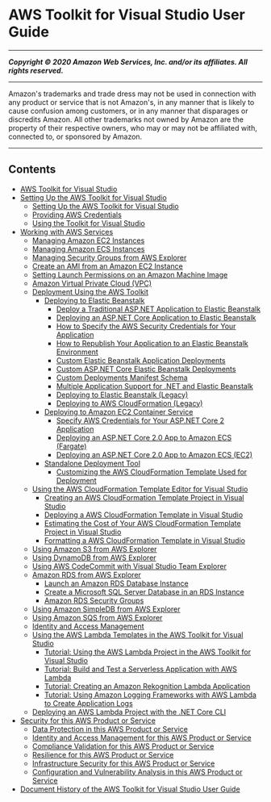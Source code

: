 # AWS Toolkit for Visual Studio User Guide

-----
*****Copyright &copy; 2020 Amazon Web Services, Inc. and/or its affiliates. All rights reserved.*****

-----
Amazon's trademarks and trade dress may not be used in 
     connection with any product or service that is not Amazon's, 
     in any manner that is likely to cause confusion among customers, 
     or in any manner that disparages or discredits Amazon. All other 
     trademarks not owned by Amazon are the property of their respective
     owners, who may or may not be affiliated with, connected to, or 
     sponsored by Amazon.

-----
## Contents
+ [AWS Toolkit for Visual Studio](welcome.md)
+ [Setting Up the AWS Toolkit for Visual Studio](getting-set-up.md)
   + [Setting Up the AWS Toolkit for Visual Studio](setup.md)
   + [Providing AWS Credentials](credentials.md)
   + [Using the Toolkit for Visual Studio](basic-use.md)
+ [Working with AWS Services](working-with-services.md)
   + [Managing Amazon EC2 Instances](tkv-ec2-ami.md)
   + [Managing Amazon ECS Instances](tkv-ecs.md)
   + [Managing Security Groups from AWS Explorer](tkv-sg-create.md)
   + [Create an AMI from an Amazon EC2 Instance](tkv-create-ami-from-instance.md)
   + [Setting Launch Permissions on an Amazon Machine Image](tkv-set-ami-launch-perms.md)
   + [Amazon Virtual Private Cloud (VPC)](vpc-tkv.md)
   + [Deployment Using the AWS Toolkit](deployment-chapt.md)
      + [Deploying to Elastic Beanstalk](deployment-beanstalk.md)
         + [Deploy a Traditional ASP.NET Application to Elastic Beanstalk](deployment-beanstalk-traditional.md)
         + [Deploying an ASP.NET Core Application to Elastic Beanstalk](deployment-beanstalk-netcore.md)
         + [How to Specify the AWS Security Credentials for Your Application](deployment-beanstalk-specify-credentials.md)
         + [How to Republish Your Application to an Elastic Beanstalk Environment](deployment-beanstalk-republish.md)
         + [Custom Elastic Beanstalk Application Deployments](deployment-beanstalk-custom.md)
         + [Custom ASP.NET Core Elastic Beanstalk Deployments](deployment-beanstalk-custom-netcore.md)
         + [Custom Deployments Manifest Schema](deployment-beanstalk-manifest-schema.md)
         + [Multiple Application Support for .NET and Elastic Beanstalk](deployment-beanstalk-multiple-application.md)
         + [Deploying to Elastic Beanstalk (Legacy)](deployment-beanstalk-legacy.md)
         + [Deploying to AWS CloudFormation (Legacy)](deployment-cloudform.md)
      + [Deploying to Amazon EC2 Container Service](deployment-ecs.md)
         + [Specify AWS Credentials for Your ASP.NET Core 2 Application](deployment-ecs-specify-credentials.md)
         + [Deploying an ASP.NET Core 2.0 App to Amazon ECS (Fargate)](deployment-ecs-aspnetcore-fargate.md)
         + [Deploying an ASP.NET Core 2.0 App to Amazon ECS (EC2)](deployment-ecs-aspnetcore-ec2.md)
      + [Standalone Deployment Tool](deployment-tool.md)
         + [Customizing the AWS CloudFormation Template Used for Deployment](custom-template-tkv.md)
   + [Using the AWS CloudFormation Template Editor for Visual Studio](tkv-cfn-editor.md)
      + [Creating an AWS CloudFormation Template Project in Visual Studio](tkv-cfn-editor-new-project.md)
      + [Deploying a AWS CloudFormation Template in Visual Studio](tkv-cfn-editor-deploy-template.md)
      + [Estimating the Cost of Your AWS CloudFormation Template Project in Visual Studio](tkv-cfn-editor-estimate-cost.md)
      + [Formatting a AWS CloudFormation Template in Visual Studio](tkv-cfn-editor-format.md)
   + [Using Amazon S3 from AWS Explorer](tkv-s3.md)
   + [Using DynamoDB from AWS Explorer](dynamodb-tkv.md)
   + [Using AWS CodeCommit with Visual Studio Team Explorer](using-aws-codecommit-with-team-explorer.md)
   + [Amazon RDS from AWS Explorer](rds-tkv.md)
      + [Launch an Amazon RDS Database Instance](rds-launch-instance.md)
      + [Create a Microsoft SQL Server Database in an RDS Instance](rds-launch-instance-sql.md)
      + [Amazon RDS Security Groups](rds-security-groups.md)
   + [Using Amazon SimpleDB from AWS Explorer](tkv-simpleDB.md)
   + [Using Amazon SQS from AWS Explorer](tkv-sqs.md)
   + [Identity and Access Management](tkv-iam.md)
   + [Using the AWS Lambda Templates in the AWS Toolkit for Visual Studio](lambda-index.md)
      + [Tutorial: Using the AWS Lambda Project in the AWS Toolkit for Visual Studio](lambda-creating-project-in-visual-studio.md)
      + [Tutorial: Build and Test a Serverless Application with AWS Lambda](lambda-build-test-severless-app.md)
      + [Tutorial: Creating an Amazon Rekognition Lambda Application](lambda-rekognition-example.md)
      + [Tutorial: Using Amazon Logging Frameworks with AWS Lambda to Create Application Logs](cw-log-frameworks.md)
   + [Deploying an AWS Lambda Project with the .NET Core CLI](lambda-cli-publish.md)
+ [Security for this AWS Product or Service](security.md)
   + [Data Protection in this AWS Product or Service](data-protection.md)
   + [Identity and Access Management for this AWS Product or Service](security-iam.md)
   + [Compliance Validation for this AWS Product or Service](compliance-validation.md)
   + [Resilience for this AWS Product or Service](disaster-recovery-resiliency.md)
   + [Infrastructure Security for this AWS Product or Service](infrastructure-security.md)
   + [Configuration and Vulnerability Analysis in this AWS Product or Service](configuration-and-vulnerability-analysis.md)
+ [Document History of the AWS Toolkit for Visual Studio User Guide](tkv-document-history.md)